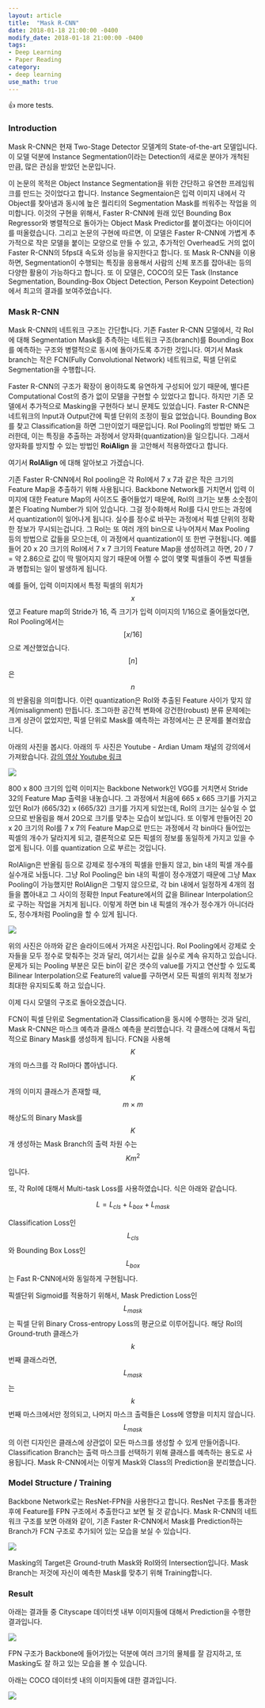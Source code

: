 ```yaml
---
layout: article
title:  "Mask R-CNN"
date: 2018-01-18 21:00:00 -0400
modify_date: 2018-01-18 21:00:00 -0400
tags:
- Deep Learning
- Paper Reading
category: 
- deep learning
use_math: true
---
```


:+1:
more tests.

<!--more-->

### Introduction
Mask R-CNN은 현재 Two-Stage Detector 모델계의 State-of-the-art 모델입니다. 이 모델 덕분에 Instance Segmentation이라는 Detection의 새로운 분야가 개척된 만큼, 많은 관심을 받았던 논문입니다.

이 논문의 목적은 Object Instance Segmentation을 위한 간단하고 유연한 프레임워크를 만드는 것이었다고 합니다. Instance Segmentaion은 입력 이미지 내에서 각 Object를 찾아냄과 동시에 높은 퀄리티의 Segmentation Mask를 씌워주는 작업을 의미합니다. 이것의 구현을 위해서, Faster R-CNN에 원래 있던 Bounding Box Regressor와 병렬적으로 돌아가는 Object Mask Predictor를 붙이겠다는 아이디어를 떠올렸습니다. 그리고 논문의 구현에 따르면, 이 모델은 Faster R-CNN에 가볍게 추가적으로 작은 모델을 붙이는 모양으로 만들 수 있고, 추가적인 Overhead도 거의 없이 Faster R-CNN의 5fps대 속도와 성능을 유지한다고 합니다. 또 Mask R-CNN을 이용하면, Segmentation이 수행되는 특징을 응용해서 사람의 신체 포즈를 잡아내는 등의 다양한 활용이 가능하다고 합니다. 또 이 모델은, COCO의 모든 Task (Instance Segmentation, Bounding-Box Object Detection, Person Keypoint Detection)에서 최고의 결과를 보여주었습니다.

### Mask R-CNN
Mask R-CNN의 네트워크 구조는 간단합니다. 기존 Faster R-CNN 모델에서, 각 RoI에 대해 Segmentation Mask를 추측하는 네트워크 구조(branch)를 Bounding Box를 예측하는 구조와 병렬적으로 동시에 돌아가도록 추가한 것입니다. 여기서 Mask branch는 작은 FCN(Fully Convolutional Network) 네트워크로, 픽셀 단위로 Segmentation을 수행합니다.

Faster R-CNN의 구조가 확장이 용이하도록 유연하게 구성되어 있기 때문에, 별다른 Computational Cost의 증가 없이 모델을 구현할 수 있었다고 합니다. 하지만 기존 모델에서 추가적으로 Masking을 구현하다 보니 문제도 있었습니다. Faster R-CNN은 네트워크의 Input과 Output간에 픽셀 단위의 조정이 필요 없었습니다. Bounding Box를 찾고 Classification을 하면 그만이었기 때문입니다. RoI Pooling의 방법만 봐도 그러한데, 이는 특징을 추출하는 과정에서 양자화(quantization)을 일으킵니다. 그래서 양자화를 방지할 수 있는 방법인 __RoiAlign__ 을 고안해서 적용하였다고 합니다.

여기서 __RoIAlign__ 에 대해 알아보고 가겠습니다.

기존 Faster R-CNN에서 RoI pooling은 각 RoI에서 7 x 7과 같은 작은 크기의 Feature Map을 추출하기 위해 사용됩니다. Backbone Network를 거치면서 입력 이미지에 대한 Feature Map의 사이즈도 줄어들었기 때문에, RoI의 크기는 보통 소숫점이 붙은 Floating Number가 되어 있습니다. 그걸 정수화해서 RoI를 다시 만드는 과정에서 quantization이 일어나게 됩니다. 실수를 정수로 바꾸는 과정에서 픽셀 단위의 정확한 정보가 무시되는겁니다. 그 RoI는 또 여러 개의 bin으로 나누어져서 Max Pooling 등의 방법으로 값들을 모으는데, 이 과정에서 quantization이 또 한번 구현됩니다. 예를 들어 20 x 20 크기의 RoI에서 7 x 7 크기의 Feature Map을 생성하려고 하면, 20 / 7 = 약 2.86으로 값이 딱 떨어지지 않기 때문에 어쩔 수 없이 몇몇 픽셀들이 주변 픽셀들과 병합되는 일이 발생하게 됩니다.

예를 들어, 입력 이미지에서 특정 픽셀의 위치가 $$x$$였고 Feature map의 Stride가 16, 즉 크기가 입력 이미지의 1/16으로 줄어들었다면, RoI Pooling에서는 $$[x/16]$$으로 계산했었습니다. $$[n]$$은 $$n$$의 반올림을 의미합니다.
이런 quantization은 RoI와 추출된 Feature 사이가 맞지 않게(misalignment) 만듭니다. 조그마한 공간적 변화에 강건한(robust) 분류 문제에는 크게 상관이 없었지만, 픽셀 단위로 Mask를 예측하는 과정에서는 큰 문제를 불러왔습니다.

아래의 사진을 봅시다. 아래의 두 사진은 Youtube - Ardian Umam 채널의 강의에서 가져왔습니다. [강의 영상 Youtube 링크](https://www.youtube.com/watch?v=XGi-Mz3do2s)

![](/assets/posts/images/MaskRCNN/RoIPooling.PNG)

800 x 800 크기의 입력 이미지는 Backbone Network인 VGG를 거치면서 Stride 32의 Feature Map 출력을 내놓습니다. 그 과정에서 처음에 665 x 665 크기를 가지고 있던 RoI가 (665/32) x (665/32) 크기를 가지게 되었는데, RoI의 크기는 실수일 수 없으므로 반올림을 해서 20으로 크기를 맞추는 모습이 보입니다. 또 이렇게 만들어진 20 x 20 크기의 RoI를 7 x 7의 Feature Map으로 만드는 과정에서 각 bin마다 들어있는 픽셀의 개수가 달라지게 되고, 결론적으로 모든 픽셀의 정보를 동일하게 가지고 있을 수 없게 됩니다. 이를 quantization 으로 부르는 것입니다.

RoIAlign은 반올림 등으로 강제로 정수개의 픽셀을 만들지 않고, bin 내의 픽셀 개수를 실수개로 놔둡니다. 그냥 RoI Pooling은 bin 내의 픽셀이 정수개였기 때문에 그냥 Max Pooling이 가능했지만 RoIAlign은 그렇지 않으므로, 각 bin 내에서 일정하게 4개의 점들을 뽑아내고 그 사이의 정확한 Input Feature에서의 값을 Bilinear Interpolation으로 구하는 작업을 거치게 됩니다. 이렇게 하면 bin 내 픽셀의 개수가 정수개가 아니더라도, 정수개처럼 Pooling을 할 수 있게 됩니다.

![](/assets/posts/images/MaskRCNN/RoIAlign.PNG)

위의 사진은 아까와 같은 슬라이드에서 가져온 사진입니다. RoI Pooling에서 강제로 숫자들을 모두 정수로 맞춰주는 것과 달리, 여기서는 값을 실수로 계속 유지하고 있습니다. 문제가 되는 Pooling 부분은 모든 bin이 같은 갯수의 value를 가지고 연산할 수 있도록 Bilinear Interpolation으로 Feature의 value를 구하면서 모든 픽셀의 위치적 정보가 최대한 유지되도록 하고 있습니다.

이제 다시 모델의 구조로 돌아오겠습니다. 

FCN이 픽셀 단위로 Segmentation과 Classification을 동시에 수행하는 것과 달리, Mask R-CNN은 마스크 예측과 클래스 예측을 분리했습니다. 각 클래스에 대해서 독립적으로 Binary Mask를 생성하게 됩니다. FCN을 사용해 $$K$$개의 마스크를 각 RoI마다 뽑아냅니다. $$K$$개의 이미지 클래스가 존재할 때, $$m \times m$$ 해상도의 Binary Mask를 $$K$$개 생성하는 Mask Branch의 출력 차원 수는 $$Km^2$$ 입니다.

또, 각 RoI에 대해서 Multi-task Loss를 사용하였습니다. 식은 아래와 같습니다.

$$L = L_{cls} + L_{box} + L_{mask}$$

Classification Loss인 $$L_{cls}$$와 Bounding Box Loss인 $$L_{box}$$는 Fast R-CNN에서와 동일하게 구현됩니다.

픽셀단위 Sigmoid를 적용하기 위해서, Mask Prediction Loss인 $$L_{mask}$$는 픽셀 단위 Binary Cross-entropy Loss의 평균으로 이루어집니다. 해당 RoI의 Ground-truth 클래스가 $$k$$번째 클래스라면, $$L_{mask}$$는 $$k$$번째 마스크에서만 정의되고, 나머지 마스크 출력들은 Loss에 영향을 미치지 않습니다.
$$L_{mask}$$의 이런 디자인은 클래스에 상관없이 모든 마스크를 생성할 수 있게 만들어줍니다. Classification Branch는 출력 마스크를 선택하기 위해 클래스를 예측하는 용도로 사용됩니다. Mask R-CNN에서는 이렇게 Mask와 Class의 Prediction을 분리했습니다.

### Model Structure / Training
Backbone Network로는 ResNet-FPN을 사용한다고 합니다. ResNet 구조를 통과한 후에 Feature를 FPN 구조에서 추출한다고 보면 될 것 같습니다. Mask R-CNN의 네트워크 구조를 보면 아래와 같이, 기존 Faster R-CNN에서 Mask를 Prediction하는 Branch가 FCN 구조로 추가되어 있는 모습을 보실 수 있습니다.

![](/assets/posts/images/MaskRCNN/MaskrcnnStructure.PNG)

Masking의 Target은 Ground-truth Mask와 RoI와의 Intersection입니다. Mask Branch는 저것에 자신이 예측한 Mask를 맞추기 위해 Training합니다.

### Result
아래는 결과들 중 Cityscape 데이터셋 내부 이미지들에 대해서 Prediction을 수행한 결과입니다.

![](/assets/posts/images/MaskRCNN/MaskrcnnResult.PNG)

FPN 구조가 Backbone에 들어가있는 덕분에 여러 크기의 물체를 잘 감지하고, 또 Masking도 잘 하고 있는 모습을 볼 수 있습니다.

아래는 COCO 데이터셋 내의 이미지들에 대한 결과입니다.

![](/assets/posts/images/MaskRCNN/cocoresult.PNG)

